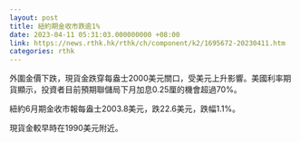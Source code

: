 ```yaml
---
layout: post
title: 紐約期金收市跌逾1%
date: 2023-04-11 05:31:03.000000000 +08:00
link: https://news.rthk.hk/rthk/ch/component/k2/1695672-20230411.htm
categories: rthk
---
```


外圍金價下跌，現貨金跌穿每盎士2000美元關口，受美元上升影響。美國利率期貨顯示，投資者目前預期聯儲局下月加息0.25厘的機會超過70%。

紐約6月期金收市報每盎士2003.8美元，跌22.6美元，跌幅1.1%。

現貨金較早時在1990美元附近。
